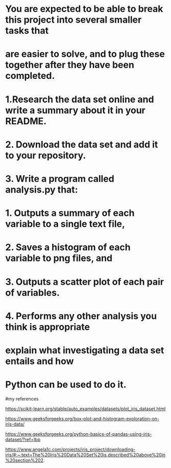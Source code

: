# You are expected to be able to break this project into several smaller tasks that
# are easier to solve, and to plug these together after they have been completed. 

# 1.Research the data set online and write a summary about it in your README.
#   2. Download the data set and add it to your repository.
#   3. Write a program called analysis.py that:
#      1. Outputs a summary of each variable to a single text file,
#      2. Saves a histogram of each variable to png files, and
#      3. Outputs a scatter plot of each pair of variables.
#      4. Performs any other analysis you think is appropriate


# explain what investigating a data set entails and how
# Python can be used to do it. 















#my references

https://scikit-learn.org/stable/auto_examples/datasets/plot_iris_dataset.html

https://www.geeksforgeeks.org/box-plot-and-histogram-exploration-on-iris-data/

https://www.geeksforgeeks.org/python-basics-of-pandas-using-iris-dataset/?ref=lbp

https://www.angela1c.com/projects/iris_project/downloading-iris/#:~:text=The%20Iris%20Data%20Set%20is,described%20above%20in%20section%202.
